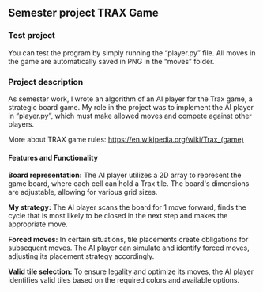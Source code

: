 ## Semester project TRAX Game

### Test project

You can test the program by simply running the “player.py” file. All moves in the game are automatically saved in PNG in the “moves” folder.

### Project description

As semester work, I wrote an algorithm of an AI player for the Trax game, a strategic board game. My role in the project was to implement the AI player in “player.py”, which must make allowed moves and compete against other players.

More about TRAX game rules:  https://en.wikipedia.org/wiki/Trax_(game)

#### Features and Functionality

**Board representation:** The AI player utilizes a 2D array to represent the game board, where each cell can hold a Trax tile. The board's dimensions are adjustable, allowing for various grid sizes.

**My strategy:** The AI player scans the board for 1 move forward, finds the cycle that is most likely to be closed in the next step and makes the appropriate move.

**Forced moves:** In certain situations, tile placements create obligations for subsequent moves. The AI player can simulate and identify forced moves, adjusting its placement strategy accordingly.

**Valid tile selection:** To ensure legality and optimize its moves, the AI player identifies valid tiles based on the required colors and available options.